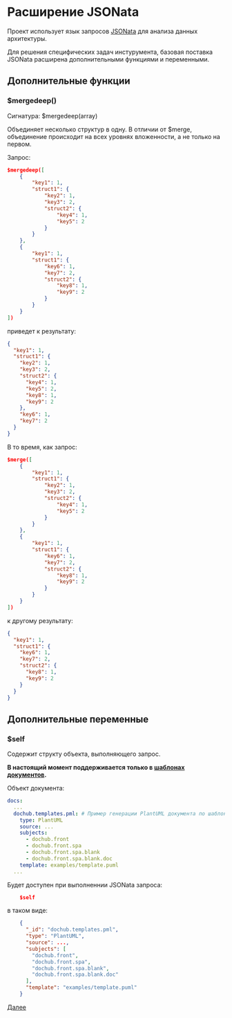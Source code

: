 # Расширение JSONata

Проект использует язык запросов [JSONata](https://jsonata.org/) для анализа данных архитектуры.

Для решения специфических задач инстурумента, базовая поставка JSONata расширена дополнительными функциями
и переменными.

## Дополнительные функции 

### $mergedeep()

Сигнатура: $mergedeep(array<object>)

Объединяет несколько структур в одну. В отличии от $merge, объединение происходит на всех уровнях
вложенности, а не только на первом.

Запрос:
```json
$mergedeep([
    {
        "key1": 1,
        "struct1": {
            "key2": 1,
            "key3": 2,
            "struct2": {
                "key4": 1,
                "key5": 2
            }
        }
    },
    {
        "key1": 1,
        "struct1": {
            "key6": 1,
            "key7": 2,
            "struct2": {
                "key8": 1,
                "key9": 2
            }
        }
    }
])
```

приведет к результату:
```json
{
  "key1": 1,
  "struct1": {
    "key2": 1,
    "key3": 2,
    "struct2": {
      "key4": 1,
      "key5": 2,
      "key8": 1,
      "key9": 2
    },
    "key6": 1,
    "key7": 2
  }
}
```

В то время, как запрос:

```json
$merge([
    {
        "key1": 1,
        "struct1": {
            "key2": 1,
            "key3": 2,
            "struct2": {
                "key4": 1,
                "key5": 2
            }
        }
    },
    {
        "key1": 1,
        "struct1": {
            "key6": 1,
            "key7": 2,
            "struct2": {
                "key8": 1,
                "key9": 2
            }
        }
    }
])
```

к другому результату:
```json
{
  "key1": 1,
  "struct1": {
    "key6": 1,
    "key7": 2,
    "struct2": {
      "key8": 1,
      "key9": 2
    }
  }
}
```


## Дополнительные переменные

### $self

Содержит структу объекта, выполняющего запрос.

**В настоящий момент поддерживается только в [шаблонах документов](/docs/dochub.templates).**

Объект документа:
```yaml
docs:
  ...
  dochub.templates.pml: # Пример генерации PlantUML документа по шаблону
    type: PlantUML
    source: ...
    subjects:
      - dochub.front
      - dochub.front.spa
      - dochub.front.spa.blank
      - dochub.front.spa.blank.doc
    template: examples/template.puml
  ...  

```

Будет доступен при выполненнии JSONata запроса:

```json
    $self
```

в таком виде:

```json
    {
      "_id": "dochub.templates.pml",
      "type": "PlantUML",
      "source": ...,
      "subjects": [
        "dochub.front",
        "dochub.front.spa",
        "dochub.front.spa.blank",
        "dochub.front.spa.blank.doc"
      ],
      "template": "examples/template.puml"
    }
```

[Далее](/docs/dochub.inheritance)


